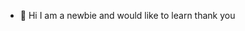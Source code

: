 - 👋 Hi I am a newbie and would like to learn 
thank you

<!---
sheroo963/sheroo963 is a ✨ special ✨ repository because its `README.md` (this file) appears on your GitHub profile.
You can click the Preview link to take a look at your changes.
--->
